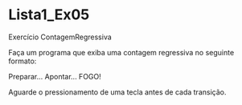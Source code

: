 # Lista1_Ex05
Exercício ContagemRegressiva

Faça um programa que exiba uma contagem regressiva no seguinte formato: 

Preparar... Apontar... FOGO! 

Aguarde o pressionamento de uma tecla antes de cada transição.
